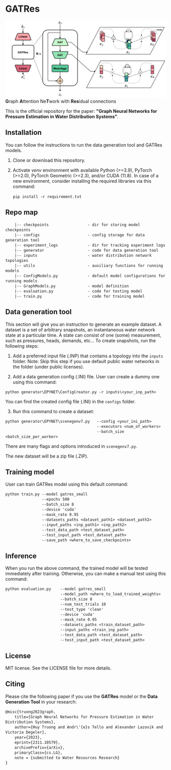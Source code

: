 # GATRes
![GATRes architecture](model_architecture.png)
**G**raph **A**ttention Ne**T**work with **Res**idual connections

This is the official repository for the paper: **"Graph Neural Networks for Pressure Estimation in Water Distribution Systems"**.

## Installation

You can follow the instructions to run the data generation tool and GATRes models. 

1. Clone or download this repository.
2. Activate *venv* environment with available Python (>=3.9), PyTorch (>=2.0), PyTorch Geometric (>=2.3), and/or CUDA (11.8). In case of a new environment, consider installing the required libraries via this command:

    ``pip install -r requirement.txt``

## Repo map

```
    |-- checkpoints                 - dir for storing model checkpoints 
    |-- configs                     - config storage for data generation tool  
    |-- experiment_logs             - dir for tracking experiment logs
    |-- generator                   - code for data generation tool
    |-- inputs                      - water distribution network topologies
    |-- utils                       - auxiliary functions for running models
    |-- ConfigModels.py             - default model configurations for running models
    |-- GraphModels.py              - model definition
    |-- evaluation.py               - code for testing model
    |-- train.py                    - code for training model
```

## Data generation tool

This section will give you an instruction to generate an example dataset. A dataset is a set of arbitrary snapshots, an instantaneous water network state at a particular time. A state can consist of one (some) measurement, such as pressures, heads, demands, etc... To create snapshots, run the following steps:

1. Add a preferred input file (.INP) that contains a topology into the `inputs` folder. 
Note: Skip this step if you use default public water networks in the folder (under public licenses).

2. Add a data generation config (.INI) file. User can create a dummy one using this command:
```
python generator\EPYNET\ConfigCreator.py -r inputs\<your_inp_path>
```
You can find the created config file (.INI) in the `configs` folder.

3. Run this command to create a dataset:
```
python generator\EPYNET\scenegenv7.py   --config <your_ini_path>
                                        --executors <num_of_workers>
                                        --batch_size <batch_size_per_worker>
```
There are many flags and options introduced in `scenegenv7.py`.

The new dataset will be a zip file (.ZIP).


## Training model

User can train GATRes model using this default command:
```
python train.py --model gatres_small
                --epochs 500
                --batch_size 8
                --device 'cuda'
                --mask_rate 0.95
                --datasets_paths <dataset_path1> <dataset_path2>
                --input_paths <inp_path1> <inp_path2>
                --test_data_path <test_dataset_path>
                --test_input_path <test_dataset_path>
                --save_path <where_to_save_checkpoints>
```

## Inference

When you run the above command, the trained model will be tested immediately after training. Otherwise, you can make a manual test using this command:

```
python evaluation.py    --model gatres_small
                        --model_path <where_to_load_trained_weights>
                        --batch_size 8
                        --num_test_trials 10
                        --test_type 'clean'
                        --device 'cuda'
                        --mask_rate 0.95
                        --datasets_paths <train_dataset_path> 
                        --input_paths <train_inp_path>
                        --test_data_path <test_dataset_path>
                        --test_input_path <test_dataset_path>
```

## License

MIT license. See the LICENSE file for more details.

## Citing

Please cite the following paper if you use the **GATRes** model or the **Data Generation Tool** in your research:

```
@misc{truong2023graph,
    title={Graph Neural Networks for Pressure Estimation in Water Distribution Systems}, 
    author={Huy Truong and Andr\'{e}s Tello and Alexander Lazovik and Victoria Degeler},
    year={2023},
    eprint={2311.10579},
    archivePrefix={arXiv},
    primaryClass={cs.LG},
    note = {submitted to Water Resources Research}
}
```
